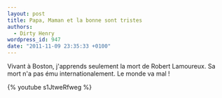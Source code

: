 ```yaml
---
layout: post
title: Papa, Maman et la bonne sont tristes
authors:
  - Dirty Henry
wordpress_id: 947
date: "2011-11-09 23:35:33 +0100"
---
```


Vivant à Boston, j'apprends seulement la mort de Robert Lamoureux. Sa mort n'a
pas ému internationalement. Le monde va mal !

{% youtube s1JtweRfweg %}
